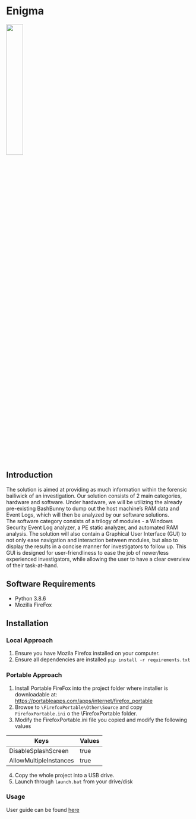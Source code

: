 # Enigma
<img src="https://raw.githubusercontent.com/vangeance666/Enigma/master/images/enigma.png" width=30% height=30%>
<!-- ![](images/enigma.png) -->

## Introduction
The solution is aimed at providing as much information within the forensic bailiwick of an investigation. Our solution consists of 2 main categories, hardware and software. Under hardware, we will be utilizing the already pre-existing BashBunny to dump out the host machine’s RAM data and Event Logs, which will then be analyzed by our software solutions. <br>
The software category consists of a trilogy of modules - a Windows Security Event Log analyzer, a PE static analyzer, and automated RAM analysis. The solution will also contain a Graphical User Interface (GUI) to not only ease navigation and interaction between modules, but also to display the results in a concise manner for investigators to follow up. This GUI is designed for user-friendliness to ease the job of newer/less experienced investigators, while allowing the user to have a clear overview of their task-at-hand.<br>


## Software Requirements
* Python 3.8.6
* Mozilla FireFox


## Installation
### Local Approach
1. Ensure you have Mozila Firefox installed on your computer.
2. Ensure all dependencies are installed `pip install -r requirements.txt`

### Portable Approach
1. Install Portable FireFox into the project folder where installer is downloadable at: <br>
https://portableapps.com/apps/internet/firefox_portable
2. Browse to `\FirefoxPortable\Other\Source` and copy `FirefoxPortable.ini` o the \FirefoxPortable folder. 
3. Modify the FirefoxPortable.ini file you copied and modify the following values

| Keys | Values |
| - | - |
| DisableSplashScreen | true |
| AllowMultipleInstances | true |

4. Copy the whole project into a USB drive. 
5. Launch through `launch.bat` from your drive/disk

### Usage
User guide can be found [here](https://drive.google.com/file/d/1iqx-MvMHKhQXPNEukykN67jp3e6sqKKc/view?usp=sharing)
